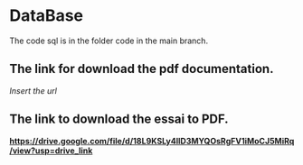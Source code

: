 # DataBase

The code sql is in the folder code in the main branch. 

## The link for download the pdf documentation. 
*Insert the url*
## The link to download the essai to PDF. 
**https://drive.google.com/file/d/18L9KSLy4llD3MYQOsRgFV1iMoCJ5MiRq/view?usp=drive_link**
